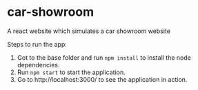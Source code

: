 # car-showroom
A react website which simulates a car showroom website

Steps to run the app: <br />
1. Got to the base folder and run ```npm install``` to install the node dependencies. <br />
2. Run ```npm start``` to start the application.
3. Go to http://localhost:3000/ to see the application in action.


